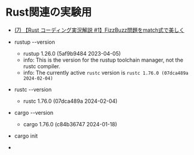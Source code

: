 # Rust関連の実験用

- [(7) 【Rust コーディング実況解説 #1】FizzBuzz問題をmatch式で美しく](https://www.youtube.com/watch?v=gDyk6OTSdto)

- rustup --version
  - rustup 1.26.0 (5af9b9484 2023-04-05)
  - info: This is the version for the rustup toolchain manager, not the rustc compiler.
  - info: The currently active `rustc` version is `rustc 1.76.0 (07dca489a 2024-02-04)`
- rustc --version
  - rustc 1.76.0 (07dca489a 2024-02-04)
- cargo --version
  - cargo 1.76.0 (c84b36747 2024-01-18)

- cargo init
- 